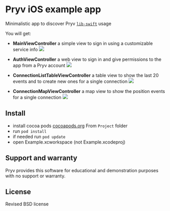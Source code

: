 # Pryv iOS example app

Minimalistic app to discover Pryv [`lib-swift`](https://github.com/pryv/lib-swift) usage

You will get:

* **MainViewController** a simple view to sign in using a customizable service info
![](Screenshots/MainViewController.png)
  
* **AuthViewController** a web view to sign in and give permissions to the app from a Pryv account
![](Screenshots/AuthViewController.png)
  
* **ConnectionListTableViewController** a table view to show the last 20 events and to create new ones for a single connection
![](Screenshots/ConnectionListTableViewController.png)
  
* **ConnectionMapViewController** a map view to show the position events for a single connection
![](Screenshots/ConnectionMapViewController.png)
  
## Install

* install cocoa pods [cocoapods.org](https://cocoapods.org)
From `Project` folder
* run `pod install`
* if needed run `pod update`
* open Example.xcworkspace (not Example.xcodeproj)

## Support and warranty

Pryv provides this software for educational and demonstration purposes with no support or warranty.

## License

Revised BSD license
